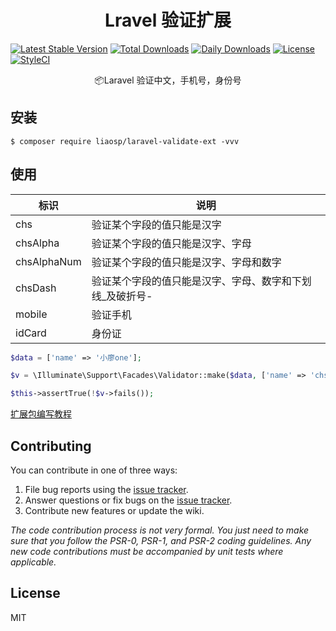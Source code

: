 <h1 align="center"> Lravel 验证扩展 </h1>

[![Latest Stable Version](https://poser.pugx.org/liaosp/laravel-validate-ext/v/stable)](https://packagist.org/packages/liaosp/laravel-validate-ext)
[![Total Downloads](https://poser.pugx.org/liaosp/laravel-validate-ext/downloads)](https://packagist.org/packages/liaosp/laravel-validate-ext)
[![Daily Downloads](https://poser.pugx.org/liaosp/laravel-validate-ext/d/daily)](https://packagist.org/packages/liaosp/laravel-validate-ext)
[![License](https://poser.pugx.org/liaosp/laravel-validate-ext/license)](https://packagist.org/packages/liaosp/laravel-validate-ext)
[![StyleCI](https://styleci.io/repos/53163405/shield)](https://styleci.io/repos/53163405/)

<p align="center"> 📦Laravel 验证中文，手机号，身份号</p>


## 安装

```shell
$ composer require liaosp/laravel-validate-ext -vvv
```

## 使用

|  标识   | 说明  |
|  ----  | ----  |
| chs  | 验证某个字段的值只能是汉字 |
| chsAlpha  | 验证某个字段的值只能是汉字、字母 |
| chsAlphaNum  | 验证某个字段的值只能是汉字、字母和数字 |
| chsDash  |验证某个字段的值只能是汉字、字母、数字和下划线_及破折号- |
| mobile  |验证手机 |
| idCard  |身份证 |


```php
$data = ['name' => '小廖one'];

$v = \Illuminate\Support\Facades\Validator::make($data, ['name' => 'chsAlpha']);

$this->assertTrue(!$v->fails());
```

[扩展包编写教程](https://liaosp.blog.csdn.net/article/details/120035631)

## Contributing

You can contribute in one of three ways:

1. File bug reports using the [issue tracker](https://github.com/liaosp/laravel-validate-ext/issues).
2. Answer questions or fix bugs on the [issue tracker](https://github.com/liaosp/laravel-validate-ext/issues).
3. Contribute new features or update the wiki.

_The code contribution process is not very formal. You just need to make sure that you follow the PSR-0, PSR-1, and PSR-2 coding guidelines. Any new code contributions must be accompanied by unit tests where applicable._

## License

MIT